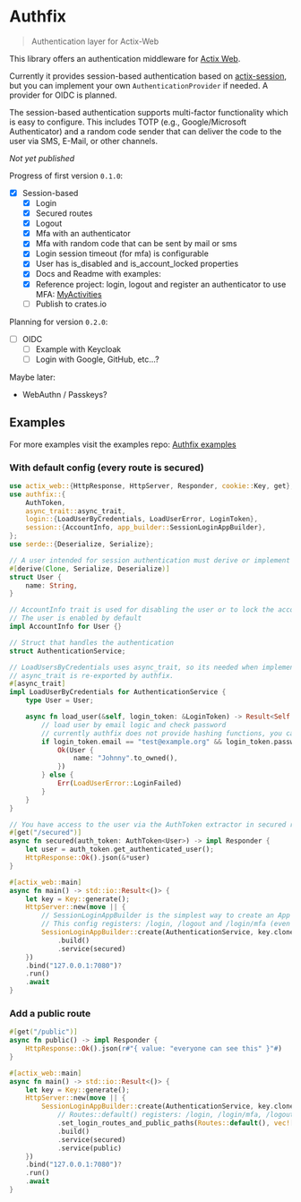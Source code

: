 # Authfix
> Authentication layer for Actix-Web

This library offers an authentication middleware for [Actix Web](https://github.com/actix/actix-web).

Currently it provides session-based authentication based on [actix-session](https://crates.io/crates/actix-session), but you can implement your own `AuthenticationProvider` if needed. A provider for OIDC is planned.

The session-based authentication supports multi-factor functionality which is easy to configure. This includes TOTP (e.g., Google/Microsoft Authenticator) and a random code sender that can deliver the code to the user via SMS, E-Mail, or other channels.

*Not yet published*

Progress of first version `0.1.0`:
- [x] Session-based
    - [x] Login
    - [x] Secured routes
    - [x] Logout
    - [x] Mfa with an authenticator
    - [x] Mfa with random code that can be sent by mail or sms
    - [x] Login session timeout (for mfa) is configurable
    - [x] User has is_disabled and is_account_locked properties
    - [x] Docs and Readme with examples: 
    - [x] Reference project: login, logout and register an authenticator to use MFA: [MyActivities](https://github.com/Hypnagokali/my_activities)
    - [ ] Publish to crates.io

Planning for version `0.2.0`:
- [ ] OIDC
    - [ ] Example with Keycloak
    - [ ] Login with Google, GitHub, etc...?

Maybe later:
- WebAuthn / Passkeys?

## Examples
For more examples visit the examples repo: [Authfix examples](https://github.com/Hypnagokali/authfix-examples)

### With default config (every route is secured)
```rust
use actix_web::{HttpResponse, HttpServer, Responder, cookie::Key, get};
use authfix::{
    AuthToken,
    async_trait::async_trait,
    login::{LoadUserByCredentials, LoadUserError, LoginToken},
    session::{AccountInfo, app_builder::SessionLoginAppBuilder},
};
use serde::{Deserialize, Serialize};

// A user intended for session authentication must derive or implement Clone, Serialize, and Deserialize.
#[derive(Clone, Serialize, Deserialize)]
struct User {
    name: String,
}

// AccountInfo trait is used for disabling the user or to lock the account
// The user is enabled by default
impl AccountInfo for User {}

// Struct that handles the authentication
struct AuthenticationService;

// LoadUsersByCredentials uses async_trait, so its needed when implementing the trait for AuthenticationService
// async_trait is re-exported by authfix.
#[async_trait]
impl LoadUserByCredentials for AuthenticationService {
    type User = User;

    async fn load_user(&self, login_token: &LoginToken) -> Result<Self::User, LoadUserError> {
        // load user by email logic and check password
        // currently authfix does not provide hashing functions, you can use for example https://docs.rs/argon2/latest/argon2/
        if login_token.email == "test@example.org" && login_token.password == "password" {
            Ok(User {
                name: "Johnny".to_owned(),
            })
        } else {
            Err(LoadUserError::LoginFailed)
        }
    }
}

// You have access to the user via the AuthToken extractor in secured routes.
#[get("/secured")]
async fn secured(auth_token: AuthToken<User>) -> impl Responder {
    let user = auth_token.get_authenticated_user();
    HttpResponse::Ok().json(&*user)
}

#[actix_web::main]
async fn main() -> std::io::Result<()> {
    let key = Key::generate();
    HttpServer::new(move || {
        // SessionLoginAppBuilder is the simplest way to create an App instance configured with session based authentication
        // This config registers: /login, /logout and /login/mfa (even if mfa is not configured)
        SessionLoginAppBuilder::create(AuthenticationService, key.clone())
            .build()
            .service(secured)
    })
    .bind("127.0.0.1:7080")?
    .run()
    .await
}
```
### Add a public route

```rust
#[get("/public")]
async fn public() -> impl Responder {
    HttpResponse::Ok().json(r#"{ value: "everyone can see this" }"#)
}

#[actix_web::main]
async fn main() -> std::io::Result<()> {
    let key = Key::generate();
    HttpServer::new(move || {
        SessionLoginAppBuilder::create(AuthenticationService, key.clone())
            // Routes::default() registers: /login, /login/mfa, /logout
            .set_login_routes_and_public_paths(Routes::default(), vec!["/public"])
            .build()
            .service(secured)
            .service(public)
    })
    .bind("127.0.0.1:7080")?
    .run()
    .await
}
```






